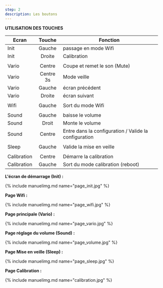```yaml
---
step: 2
description: Les boutons
---
```


**UTILISATION DES TOUCHES**                                                                                       
 
| Ecran | Touche | Fonction |
|-------------|:---------:|-------------------------------------------------------------|
|Init         | Gauche    | passage en mode Wifi                                        |
|Init         | Droite    | Calibration                                                 |
|             |           |                                                             |
| Vario       | Centre    | Coupe et remet le son (Mute)                                |
| Vario       | Centre 3s | Mode veille                                                 |
| Vario       | Gauche    | écran précédent                                             |
| Vario       | Droite    | écran suivant                                               |
|             |           |                                                             |
| Wifi        | Gauche    | Sort du mode Wifi                                           |
|             |           |                                                             |
| Sound       | Gauche    | baisse le volume                                            |
| Sound       | Droit     | Monte le volume                                             |
| Sound       | Centre    | Entre dans la configuration / Valide la configuration       |
|             |           |                                                             |
| Sleep       | Gauche    | Valide la mise en veille                                    |
|             |           |                                                             |
| Calibration | Centre    | Démarre la calibration                                      |
| Calibration | Gauche    | Sort du mode calibration (reboot)                           |
 
	
**L'écran de démarrage (Init) :**

{% include manuelimg.md name="page_init.jpg" %}

**Page Wifi :**

{% include manuelimg.md name="page_wifi.jpg" %}

**Page principale (Vario) :**

{% include manuelimg.md name="page_vario.jpg" %}

**Page réglage du volume (Sound) :**

{% include manuelimg.md name="page_volume.jpg" %}

**Page Mise en veille (Sleep) :**

{% include manuelimg.md name="page_sleep.jpg" %}

**Page Calibration  :**

{% include manuelimg.md name="calibration.jpg" %}
